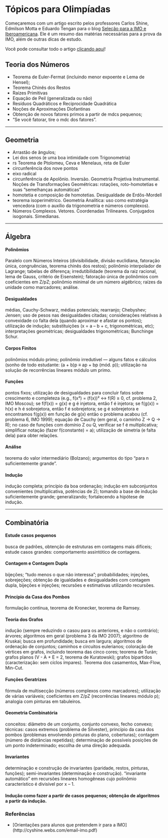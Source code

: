 
# Tópicos para Olimpíadas

Começaremos com um artigo escrito pelos professores Carlos Shine, Edmilson Motta e Eduardo Tengan para o blog [Seleção para a IMO e Iberoamericana](http://imoibero.blogspot.com.br/). Ele é um resumo das matérias necessárias para a prova da IMO, além de outras dicas de estudo.

Você pode consultar todo o artigo [clicando aqui](http://cyshine.webs.com/email-imo.pdf)!

## __Teoria dos Números__

- Teorema de Euler-Fermat (incluindo menor expoente e Lema de Hensel);
- Teorema Chinês dos Restos
- Raízes Primitivas
- Equação de Peil (generalizada ou não)
- Resíduos Quadráticos e Reciprocidade Quadrática
- Noções de Aproximações Diofantinas
- Obtenção de novos fatores primos a partir de mdcs pequenos;
- “Se você fatorar, tire o mdc dos fatores”.

-------

## __Geometria__

- Arrastão de ângulos;
- Lei dos senos (e uma boa intimidade com Trigonometria)
- rs
Teorema de Ptolomeu, Ceva e Menelaus, reta de Euler
- circunferência dos nove pontos
- eixo radical
- circunferência de Apolônio. Inversão. Geometria Projetiva Instrumental. Noções de Transformações Geométricas: rotações, roto-homotetias e suas “semelhanças automáticas”
- homotetia e composição de homotetias. Desigualdade de Erdôs-Mordell
- teorema isoperimétrico. Geometria Analítica: uso como estratégia vencedora (com o auxílio da trigonometria e números complexos).
- Números Complexos. Vetores. Coordenadas Trilineares. Conjugados isogonais. Simedianas.

-------

## __Álgebra__

#### __Polinômios__
Paralelo com Números Inteiros (divisibilidade, divisão euclidiana, fatoração única, congruências, teorema chinês dos restos); polinômio interpolador de Lagrange; tabelas de diferença; irredutibilidade (teorema da raiz racional, lema de Gauss, critério de Eisenstein); fatoração única de polinômios com coeficientes em Z/pZ; polinômio minimal de um número algébrico; raízes da unidade como marcadores; análise.

#### __Desigualdades__
médias, Cauchy-Schwarz, médias potenciais; rearranjo; Chebyshev; Jensen; uso de pesos nas desigualdades citadas; considerações relativas à convexidade co falta dela (quando aproximar e afastar os pontos); utilização de indução; substituições (x = a – b + c, trigonométricas, etc); interpretações geométricas; desigualdades trigonométricas; Bunchinge Schur.

#### __Corpos Finitos__
polinômios módulo primo; polinômio irredutível — alguns fatos e cálculos (sonho de todo estudante: (a + b)p ≡ ap + bp (mód. p)); utilização na solução de recorrências lineares módulo um primo.

#### __Funções__
pontos fixos; utilização de desigualdades para concluir fatos sobre crescimento e completeza (e.g., f(x²) = (f(x))² ↔ f(R) ≥ 0, cf. problema 2,  IMO Moscou); se f(f(x)) = g(x) e g é injetora, então f é injetora; se f(g(x)) = h(x) e h é sobrejetora, então f é sobrejetora; se g é sobrejetora e encontramos f(g(x)) em função de g(x) então o problema acabou (cf. problema 6, IMO 1999); equação de Cauchy (em geral, o caminho Z → Q → R); no caso de funções com domínio Z ou Q, verificar se f é multiplicativa; simplificar notação (fazer f(constante) = a); utilização de simetria (e falta dela) para obter relações.

#### __Análise__
teorema do valor intermediário (Bolzano); argumentos do tipo “para n suficientemente grande”.

#### __Indução__
indução completa; princípio da boa ordenação; indução em subconjuntos convenientes (multiplicativa, potências de 2); tomando a base de indução suficientemente grande; generalizando; fortalecendo a hipótese de indução.

-------

## __Combinatória__

#### __Estude casos pequenos__
busca de padrões, obtenção de estruturas em contagens mais difíceis; estude casos grandes: comportamento assintótico de contagens.

#### __Contagem e Contagem Dupla__
bijeções; “tudo menos o que não interessa”; probabilidades; injeções, sobrejeções; obtenção de igualdades e desigualdades com contagem dupla, bijeções e injeções; recursões e estimativas utilizando recursões.

#### __Princípio da Casa dos Pombos__
formulação contínua, teorema de Kronecker, teorema de Ramsey.

#### __Teoria dos Grafos__
indução (sempre reduzindo o casou para os anteriores, e não o contrário); árvores; algoritmos em geral (problema 3 da IMO 2007); algoritmo de Kruskai; busca em profundidade; busca em largura; algoritmos de ordenação de conjuntos; caminhos e circuitos eulerianos; coloração de vértices em grafos, incluindo teorema das cinco cores; teorema de Turán; grafos planos (V - A + E = 2, teorema de Kuratowski); grafos bipartidos (caracterização: sem cíclos ímpares). Teorema dos casamentos, Max-Flow, Min-Cut.

#### __Funções Geratrizes__
fórmula de multisecção (números complexos como marcadores); utilização de várias variáveis; coeficientes em Z/pZ (recorrências lineares módulo p); analogia com pinturas em tabuleiros.

#### __Geometria Combinatória__
conceitos: diâmetro de um conjunto, conjunto convexo, fecho convexo; técnicas: casos extremos (problema de Silvester), princípio da casa dos pombos (problemas envolvendo pinturas do plano, coberturas); contagem (número de distâncias repetidas); determinação de possíveis posições de um ponto indeterminado; escolha de uma direção adequada.

#### __Invariantes__
determinação e construção de invariantes (paridade, restos, pinturas, funções); semi-invariantes (determinação e construção). “invariante automático” em recursões lineares homogêneas cujo polinõmio característico é divisível por x – 1.

#### __Indução__ como fazer a partir de casos pequenos; obtenção de algoritmos a partir da indução.


<section class="notes">

<h3>Referências</h3>

<ul>
	<li>[Orientações para alunos que pretendem ir para a IMO](http://cyshine.webs.com/email-imo.pdf)</li>
</ul>

</section>